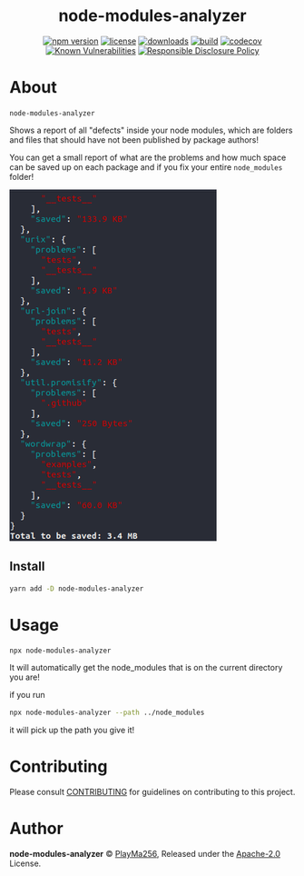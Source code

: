 
<p align="center"><h1 align="center">
  node-modules-analyzer
</h1>

<p align="center">
  
</p>

<p align="center">
  <a href="https://www.npmjs.org/package/node-modules-analyzer"><img src="https://badgen.net/npm/v/node-modules-analyzer" alt="npm version"/></a>
  <a href="https://www.npmjs.org/package/node-modules-analyzer"><img src="https://badgen.net/npm/license/node-modules-analyzer" alt="license"/></a>
  <a href="https://www.npmjs.org/package/node-modules-analyzer"><img src="https://badgen.net/npm/dt/node-modules-analyzer" alt="downloads"/></a>
  <a href="https://travis-ci.org/playma256/node-modules-analyzer"><img src="https://badgen.net/travis/playma256/node-modules-analyzer" alt="build"/></a>
  <a href="https://codecov.io/gh/playma256/node-modules-analyzer"><img src="https://badgen.net/codecov/c/github/playma256/node-modules-analyzer" alt="codecov"/></a>
  <a href="https://snyk.io/test/github/playma256/node-modules-analyzer"><img src="https://snyk.io/test/github/playma256/node-modules-analyzer/badge.svg" alt="Known Vulnerabilities"/></a>
  <a href="./SECURITY.md"><img src="https://img.shields.io/badge/Security-Responsible%20Disclosure-yellow.svg" alt="Responsible Disclosure Policy" /></a>
</p>

# About

`node-modules-analyzer`

Shows a report of all "defects" inside your node modules, which are folders and files that should have not been published by package authors!

You can get a small report of what are the problems and how much space can be saved up on each package and if you fix your entire `node_modules` folder!

![example](./print.png)


## Install

```bash
yarn add -D node-modules-analyzer
```

# Usage

```bash
npx node-modules-analyzer
```

It will automatically get the node_modules that is on the current directory you are!

if you run 
```bash
npx node-modules-analyzer --path ../node_modules
```

it will pick up the path you give it!

# Contributing

Please consult [CONTRIBUTING](./CONTRIBUTING.md) for guidelines on contributing to this project.

# Author

**node-modules-analyzer** © [PlayMa256](https://github.com/playma256), Released under the [Apache-2.0](./LICENSE) License.
